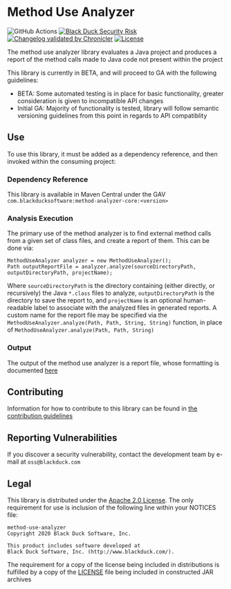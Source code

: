 # Method Use Analyzer

![GitHub Actions](https://github.com/blackducksoftware/method-use-analyzer/workflows/Java%20CI/badge.svg?branch=master) [![Black Duck Security Risk](https://copilot.blackducksoftware.com/github/repos/blackducksoftware/method-use-analyzer/branches/master/badge-risk.svg)](https://copilot.blackducksoftware.com/github/repos/blackducksoftware/method-use-analyzer/branches/master) [![Changelog validated by Chronicler](https://chronicler.starchartlabs.org/images/changelog-chronicler-success.png)](https://chronicler.starchartlabs.org/) [![License](https://img.shields.io/badge/License-Apache%202.0-blue.svg)](https://opensource.org/licenses/Apache-2.0)

The method use analyzer library evaluates a Java project and produces a report of the method calls made to Java code not present within the project

This library is currently in BETA, and will proceed to GA with the following guidelines:
- BETA: Some automated testing is in place for basic functionality, greater consideration is given to incompatible API changes
- Initial GA: Majority of functionality is tested, library will follow semantic versioning guidelines from this point in regards to API compatiblity

## Use

To use this library, it must be added as a dependency reference, and then invoked within the consuming project:

### Dependency Reference

This library is available in Maven Central under the GAV `com.blackducksoftware:method-analyzer-core:<version>`

### Analysis Execution

The primary use of the method analyzer is to find external method calls from a given set of class files, and create a report of them. This can be done via:

```
MethodUseAnalyzer analyzer = new MethodUseAnalyzer();
Path outputReportFile = analyzer.analyze(sourceDirectoryPath, outputDirectoryPath, projectName);
```

Where `sourceDirectoryPath` is the directory containing (either directly, or recursively) the Java `*.class` files to analyze, `outputDirectoryPath` is the directory to save the report to, and `projectName` is an optional human-readable label to associate with the analyzed files in generated reports. A custom name for the report file may be specified via the `MethodUseAnalyzer.analyze(Path, Path, String, String)` function, in place of `MethodUseAnalyzer.analyze(Path, Path, String)`

### Output

The output of the method use analyzer is a report file, whose formatting is documented [here](./docs/REPORT_FORMAT.md)

## Contributing

Information for how to contribute to this library can be found in [the contribution guidelines](./docs/CONTRIBUTING.md)

## Reporting Vulnerabilities

If you discover a security vulnerability, contact the development team by e-mail at `oss@blackduck.com`

## Legal

This library is distributed under the [Apache 2.0 License](https://www.apache.org/licenses/LICENSE-2.0). The only requirement for use is inclusion of the following line within your NOTICES file:

```
method-use-analyzer
Copyright 2020 Black Duck Software, Inc.

This product includes software developed at
Black Duck Software, Inc. (http://www.blackduck.com/).
```

The requirement for a copy of the license being included in distributions is fulfilled by a copy of the [LICENSE](./LICENSE) file being included in constructed JAR archives

